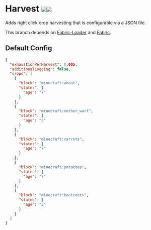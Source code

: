 # Harvest [![](http://cf.way2muchnoise.eu/full_simpleharvest_downloads.svg)![](http://cf.way2muchnoise.eu/versions/simpleharvest.svg)](https://minecraft.curseforge.com/projects/simpleharvest)

Adds right click crop harvesting that is configurable via a JSON file.

This branch depends on [Fabric-Loader](https://fabricmc.net/) and [Fabric](https://minecraft.curseforge.com/projects/fabric).

## Default Config
```json
{
  "exhaustionPerHarvest": 0.005,
  "additionalLogging": false,
  "crops": [
    {
      "block": "minecraft:wheat",
      "states": {
        "age": "7"
      }
    },
    {
      "block": "minecraft:nether_wart",
      "states": {
        "age": "3"
      }
    },
    {
      "block": "minecraft:carrots",
      "states": {
        "age": "7"
      }
    },
    {
      "block": "minecraft:potatoes",
      "states": {
        "age": "7"
      }
    },
    {
      "block": "minecraft:beetroots",
      "states": {
        "age": "3"
      }
    }
  ]
}
```
